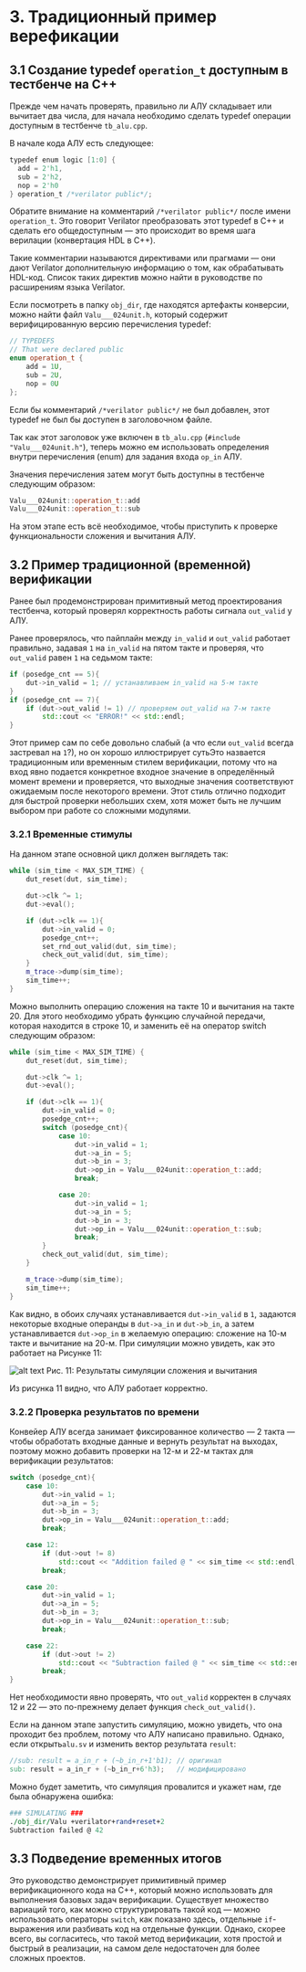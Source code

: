 # 3. Традиционный пример верефикации

## 3.1 Создание typedef ```operation_t``` доступным в тестбенче на C++

Прежде чем начать проверять, правильно ли АЛУ складывает или вычитает два числа, для начала необходимо сделать typedef операции доступным в тестбенче ```tb_alu.cpp```.

В начале кода АЛУ есть следующее:

```verilog
typedef enum logic [1:0] {
  add = 2'h1,
  sub = 2'h2,
  nop = 2'h0
} operation_t /*verilator public*/;
```

Обратите внимание на комментарий ```/*verilator public*/``` после имени ```operation_t```. Это говорит Verilator преобразовать этот typedef в C++ и сделать его общедоступным — это происходит во время шага верилации (конвертация HDL в C++).

Такие комментарии называются директивами или прагмами — они дают Verilator дополнительную информацию о том, как обрабатывать HDL-код. Список таких директив можно найти в руководстве по расширениям языка Verilator.

Если посмотреть в папку ```obj_dir```, где находятся артефакты конверсии, можно найти файл ```Valu___024unit.h```, который содержит верифицированную версию перечисления typedef:

```cpp
// TYPEDEFS
// That were declared public
enum operation_t {
    add = 1U,
    sub = 2U,
    nop = 0U
};
```
Если бы комментарий ```/*verilator public*/``` не был добавлен, этот typedef не был бы доступен в заголовочном файле.

Так как этот заголовок уже включен в ```tb_alu.cpp``` (```#include "Valu___024unit.h"```), теперь можно ем использовать определения внутри перечисления (enum) для задания входа ```op_in``` АЛУ.

Значения перечисления затем могут быть доступны в тестбенче следующим образом:

```cpp
Valu___024unit::operation_t::add
Valu___024unit::operation_t::sub
```
На этом этапе есть всё необходимое, чтобы приступить к проверке функциональности сложения и вычитания АЛУ.

## 3.2 Пример традиционной (временной) верификации

Ранее был продемонстрирован примитивный метод проектирования тестбенча, который проверял корректность работы сигнала ```out_valid``` у АЛУ.

Ранее проверялось, что пайплайн между ```in_valid``` и ```out_valid``` работает правильно, задавая ```1``` на ```in_valid``` на пятом такте и проверяя, что ```out_valid``` равен ```1``` на седьмом такте:

```cpp
if (posedge_cnt == 5){
    dut->in_valid = 1; // устанавливаем in_valid на 5-м такте
}
if (posedge_cnt == 7){
    if (dut->out_valid != 1) // проверяем out_valid на 7-м такте
        std::cout << "ERROR!" << std::endl;
}
```
Этот пример сам по себе довольно слабый (а что если ```out_valid``` всегда застревал на ```1```?), но он хорошо иллюстрирует сутьЭто назвается традиционным или временным стилем верификации, потому что на вход явно подается конкретное входное значение в определённый момент времени и проверяется, что выходные значения соответствуют ожидаемым после некоторого времени. Этот стиль отлично подходит для быстрой проверки небольших схем, хотя может быть не лучшим выбором при работе со сложными модулями.

### 3.2.1 Временные стимулы

На данном этапе основной цикл должен выглядеть так:

```cpp
while (sim_time < MAX_SIM_TIME) {
    dut_reset(dut, sim_time);

    dut->clk ^= 1;
    dut->eval();

    if (dut->clk == 1){
        dut->in_valid = 0;
        posedge_cnt++;
        set_rnd_out_valid(dut, sim_time);
        check_out_valid(dut, sim_time);
    }
    m_trace->dump(sim_time);
    sim_time++;
}
```

Можно выполнить операцию сложения на такте 10 и вычитания на такте 20. Для этого необходимо убрать функцию случайной передачи, которая находится в строке 10, и заменить её на оператор switch следующим образом:

```cpp
while (sim_time < MAX_SIM_TIME) {
    dut_reset(dut, sim_time);

    dut->clk ^= 1;
    dut->eval();

    if (dut->clk == 1){
        dut->in_valid = 0;
        posedge_cnt++;
        switch (posedge_cnt){
            case 10:
                dut->in_valid = 1;
                dut->a_in = 5;
                dut->b_in = 3;
                dut->op_in = Valu___024unit::operation_t::add;
                break;

            case 20:
                dut->in_valid = 1;
                dut->a_in = 5;
                dut->b_in = 3;
                dut->op_in = Valu___024unit::operation_t::sub;
                break;
        }
        check_out_valid(dut, sim_time);
    }

    m_trace->dump(sim_time);
    sim_time++;
}
```

Как видно, в обоих случаях устанавливается ```dut->in_valid``` в ```1```, задаются некоторые входные операнды в ```dut->a_in``` и ```dut->b_in```, а затем устанавливается ```dut->op_in``` в желаемую операцию: сложение на 10-м такте и вычитание на 20-м. При симуляции можно увидеть, как это работает на Рисунке 11:

![alt text](../Images/image-31.png)
Рис. 11: Результаты симуляции сложения и вычитания

Из рисунка 11 видно, что АЛУ работает корректно.

### 3.2.2 Проверка результатов по времени

Конвейер АЛУ всегда занимает фиксированное количество — 2 такта — чтобы обработать входные данные и вернуть результат на выходах, поэтому можно добавить проверки на 12-м и 22-м тактах для верификации результатов:

```cpp
switch (posedge_cnt){
    case 10:
        dut->in_valid = 1;
        dut->a_in = 5;
        dut->b_in = 3;
        dut->op_in = Valu___024unit::operation_t::add;
        break;

    case 12:
        if (dut->out != 8)
            std::cout << "Addition failed @ " << sim_time << std::endl;
        break;

    case 20:
        dut->in_valid = 1;
        dut->a_in = 5;
        dut->b_in = 3;
        dut->op_in = Valu___024unit::operation_t::sub;
        break;

    case 22:
        if (dut->out != 2)
            std::cout << "Subtraction failed @ " << sim_time << std::endl;
        break;
}
```
Нет необходимости явно проверять, что ```out_valid``` корректен в случаях 12 и 22 — это по-прежнему делает функция ```check_out_valid()```.

Если на данном этапе запустить симуляцию, можно увидеть, что она проходит без проблем, потому что АЛУ написано правильно. Однако, если открыть```alu.sv``` и изменить вектор результата ```result```:

```verilog
//sub: result = a_in_r + (~b_in_r+1'b1); // оригинал
sub: result = a_in_r + (~b_in_r+6'h3);   // модифицировано
```

Можно будет заметить, что симуляция провалится и укажет нам, где была обнаружена ошибка:

```perl
### SIMULATING ###
./obj_dir/Valu +verilator+rand+reset+2
Subtraction failed @ 42
```

## 3.3 Подведение временных итогов

Это руководство демонстрирует примитивный пример верификационного кода на C++, который можно использовать для выполнения базовых задач верификации. Существует множество вариаций того, как можно структурировать такой код — можно использовать операторы ```switch```, как показано здесь, отдельные ```if```- выражения или разбивать код на отдельные функции. Однако, скорее всего, вы согласитесь, что такой метод верификации, хотя простой и быстрый в реализации, на самом деле недостаточен для более сложных проектов.
